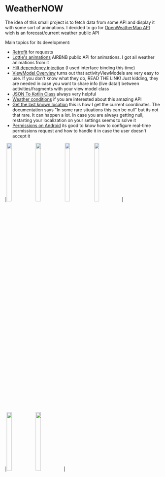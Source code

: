 # WeatherNOW

The idea of this small project is to fetch data from some API and display it with some sort of animations. I decided to go for [OpenWeatherMap API](https://openweathermap.org/)
wich is an forecast/current weather public API

Main topics for its development:
* [Retrofit](https://square.github.io/retrofit/) for requests
* [Lottie's animations](https://lottiefiles.com/) AIRBNB public API for animations. I got all weather animations from it
* [Hilt dependency injection](https://developer.android.com/training/dependency-injection/hilt-android?hl=en-us) (I used interface binding this time)
* [ViewModel Overview](https://developer.android.com/topic/libraries/architecture/viewmodel) turns out that activityViewModels are very easy to use. If you don't know what they do, READ THE LINK! Just kidding, they are needed in case you want to share info (live data!) between activities/fragments with your view model class
* [JSON To Kotlin Class](https://plugins.jetbrains.com/plugin/9960-json-to-kotlin-class-jsontokotlinclass-) always very helpful
* [Weather conditions](https://openweathermap.org/weather-conditions) if you are interested about this amazing API
* [Get the last known location](https://developer.android.com/training/location/retrieve-current) this is how I get the current coordinates. The documentation says "In some rare situations this can be null" but its not that rare. It can happen a lot. In case you are always getting null, restarting your localization on your settings seems to solve it
* [Permissions on Android](https://developer.android.com/guide/topics/permissions/overview) its good to know how to configure real-time permissions request and how to handle it in case the user doesn't accept it

|<img src="https://user-images.githubusercontent.com/66192808/125645531-68138639-3745-462d-939d-b0430a1f7906.gif" width="18%" height="22%"/>
<img src="https://user-images.githubusercontent.com/66192808/125645523-25ad709f-e1b7-4203-8bfe-5df082ec80a0.gif" width="18%" height="22%"/>
<img src="https://user-images.githubusercontent.com/66192808/125646716-14a48e3f-7eb3-44c8-be2e-9f70d6194683.gif" width="18%" height="22%"/>
<img src="https://user-images.githubusercontent.com/66192808/125642707-cf4a48d6-f1db-4466-91d1-95c9a56d0058.gif" width="18%" height="22%"/>|

|<img src="https://user-images.githubusercontent.com/66192808/125524848-e9b5ee81-785f-44f7-b5ac-3735551763f9.gif" width="18%" height="22%"/>
<img src="https://user-images.githubusercontent.com/66192808/125645526-b2be62a5-909c-45dd-a414-018c4f55ea49.gif" width="18%" height="22%"/>|
